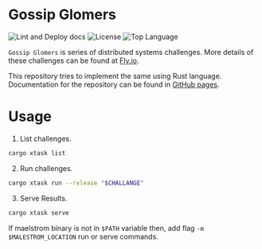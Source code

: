 #  Gossip Glomers

![Lint and Deploy docs](https://github.com/sak96/gossip_glomers/actions/workflows/main.yml/badge.svg)
![License](https://img.shields.io/badge/License-Apache_2.0-yellowgreen.svg)
![Top Language](https://img.shields.io/github/languages/top/sak96/gossip_glomers)

`Gossip Glomers` is series of distributed systems challenges.
More details of these challenges can be found at [Fly.io](https://fly.io/dist-sys/).

This repository tries to implement the same using Rust language.
Documentation for the repository can be found in [GitHub pages](https://sak96.github.io/gossip_glomers/).

# Usage

1. List challenges.
  ```bash
  cargo xtask list
  ```

2. Run challenges.
  ```bash
  cargo xtask run --release "$CHALLANGE"
  ```

3. Serve Results.
  ```bash
  cargo xtask serve
  ```

If maelstrom binary is not in `$PATH` variable then, add flag `-m $MALESTROM_LOCATION` run or serve commands.
